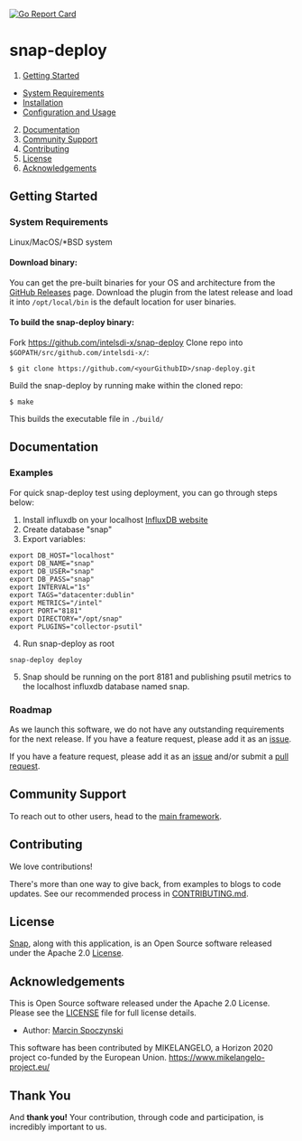 [![Go Report Card](http://goreportcard.com/badge/intelsdi-x/snap-deploy)](http://goreportcard.com/report/intelsdi-x/snap-deploy)

# snap-deploy

1. [Getting Started](#getting-started)
  * [System Requirements](#system-requirements)
  * [Installation](#installation)
  * [Configuration and Usage](configuration-and-usage)
2. [Documentation](#documentation)
3. [Community Support](#community-support)
4. [Contributing](#contributing)
5. [License](#license)
6. [Acknowledgements](#acknowledgements)

## Getting Started

### System Requirements

Linux/MacOS/*BSD system

#### Download binary:

You can get the pre-built binaries for your OS and architecture from the [GitHub Releases](https://github.com/intelsdi-x/snap-deploy/releases) page. Download the plugin from the latest release and load it into `/opt/local/bin` is the default location for user binaries.

#### To build the snap-deploy binary:

Fork https://github.com/intelsdi-x/snap-deploy
Clone repo into `$GOPATH/src/github.com/intelsdi-x/`:

```
$ git clone https://github.com/<yourGithubID>/snap-deploy.git
```

Build the snap-deploy by running make within the cloned repo:
```
$ make
```
This builds the executable file in `./build/`

## Documentation

### Examples

For quick snap-deploy test using deployment, you can go through steps below:

1. Install influxdb on your localhost [InfluxDB website](https://www.influxdata.com/)
2. Create database "snap"
3. Export variables:
```
export DB_HOST="localhost"
export DB_NAME="snap"
export DB_USER="snap"
export DB_PASS="snap"
export INTERVAL="1s"
export TAGS="datacenter:dublin"
export METRICS="/intel"
export PORT="8181"
export DIRECTORY="/opt/snap"
export PLUGINS="collector-psutil"

```

4. Run snap-deploy as root
```
snap-deploy deploy
```

5. Snap should be running on the port 8181 and publishing psutil metrics to the localhost influxdb database named snap. 

### Roadmap
As we launch this software, we do not have any outstanding requirements for the next release. If you have a feature request, please add it as an [issue](https://github.com/intelsdi-x/snap-deploy/issues).

If you have a feature request, please add it as an [issue](https://github.com/intelsdi-x/snap-deploy/issues/new) and/or submit a [pull request](https://github.com/intelsdi-x/snap-deploy/pulls).

## Community Support

To reach out to other users, head to the [main framework](https://github.com/intelsdi-x/snap#community-support).

## Contributing
We love contributions!

There's more than one way to give back, from examples to blogs to code updates. See our recommended process in [CONTRIBUTING.md](CONTRIBUTING.md).

## License
[Snap](http://github.com/intelsdi-x/snap), along with this application, is an Open Source software released under the Apache 2.0 [License](LICENSE).

## Acknowledgements
This is Open Source software released under the Apache 2.0 License. Please see the [LICENSE](LICENSE) file for full license details.

* Author: [Marcin Spoczynski](https://github.com/sandlbn/)

This software has been contributed by MIKELANGELO, a Horizon 2020 project co-funded by the European Union. https://www.mikelangelo-project.eu/
## Thank You
And **thank you!** Your contribution, through code and participation, is incredibly important to us.
